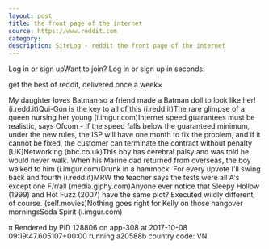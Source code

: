 ```yaml
---
layout: post
title: the front page of the internet
source: https://www.reddit.com
category: 
description: SiteLog - reddit the front page of the internet
---
```


Log in or sign upWant to join?  Log in or sign up  in seconds.

get the best of reddit, delivered once a week×

My daughter loves Batman so a friend made a Batman doll to look like her! (i.redd.it)Qui-Gon is the key to all of this (i.redd.it)The rare glimpse of a queen nursing her young (i.imgur.com)Internet speed guarantees must be realistic, says Ofcom - If the speed falls below the guaranteed minimum, under the new rules, the ISP will have one month to fix the problem, and if it cannot be fixed, the customer can terminate the contract without penalty [UK]Networking (bbc.co.uk)This boy has cerebral palsy and was told he would never walk. When his Marine dad returned from overseas, the boy walked to him (i.imgur.com)Drunk in a hammock. For every upvote I'll swing back and fourth (i.redd.it)MRW the teacher says the tests were all A's except one F/r/all (media.giphy.com)Anyone ever notice that Sleepy Hollow (1999) and Hot Fuzz (2007) have the same plot? Executed wildly different, of course. (self.movies)Nothing goes right for Kelly on those hangover morningsSoda Spirit (i.imgur.com)

π Rendered by PID 128806 on  app-308  at 2017-10-08 09:19:47.605107+00:00 running a20588b country code: VN.

![]()

<!--description-->